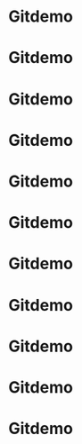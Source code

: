 # Gitdemo
# Gitdemo
# Gitdemo
# Gitdemo
# Gitdemo
# Gitdemo
# Gitdemo
# Gitdemo
# Gitdemo
# Gitdemo
# Gitdemo
